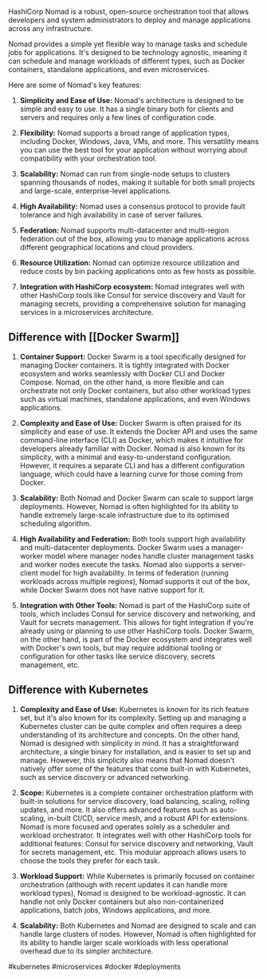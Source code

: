 HashiCorp Nomad is a robust, open-source orchestration tool that allows developers and system administrators to deploy and manage applications across any infrastructure.

Nomad provides a simple yet flexible way to manage tasks and schedule jobs for applications. It's designed to be technology agnostic, meaning it can schedule and manage workloads of different types, such as Docker containers, standalone applications, and even microservices.

Here are some of Nomad's key features:

1.  **Simplicity and Ease of Use:** Nomad's architecture is designed to be simple and easy to use. It has a single binary both for clients and servers and requires only a few lines of configuration code.
    
2.  **Flexibility:** Nomad supports a broad range of application types, including Docker, Windows, Java, VMs, and more. This versatility means you can use the best tool for your application without worrying about compatibility with your orchestration tool.
    
3.  **Scalability:** Nomad can run from single-node setups to clusters spanning thousands of nodes, making it suitable for both small projects and large-scale, enterprise-level applications.
    
4.  **High Availability:** Nomad uses a consensus protocol to provide fault tolerance and high availability in case of server failures.
    
5.  **Federation:** Nomad supports multi-datacenter and multi-region federation out of the box, allowing you to manage applications across different geographical locations and cloud providers.
    
6.  **Resource Utilization:** Nomad can optimize resource utilization and reduce costs by bin packing applications onto as few hosts as possible.
    
7.  **Integration with HashiCorp ecosystem:** Nomad integrates well with other HashiCorp tools like Consul for service discovery and Vault for managing secrets, providing a comprehensive solution for managing services in a microservices architecture.

## Difference with [[Docker Swarm]]

1.  **Container Support:** Docker Swarm is a tool specifically designed for managing Docker containers. It is tightly integrated with Docker ecosystem and works seamlessly with Docker CLI and Docker Compose. Nomad, on the other hand, is more flexible and can orchestrate not only Docker containers, but also other workload types such as virtual machines, standalone applications, and even Windows applications.
    
2.  **Complexity and Ease of Use:** Docker Swarm is often praised for its simplicity and ease of use. It extends the Docker API and uses the same command-line interface (CLI) as Docker, which makes it intuitive for developers already familiar with Docker. Nomad is also known for its simplicity, with a minimal and easy-to-understand configuration. However, it requires a separate CLI and has a different configuration language, which could have a learning curve for those coming from Docker.
    
3.  **Scalability:** Both Nomad and Docker Swarm can scale to support large deployments. However, Nomad is often highlighted for its ability to handle extremely large-scale infrastructure due to its optimised scheduling algorithm.
    
4.  **High Availability and Federation:** Both tools support high availability and multi-datacenter deployments. Docker Swarm uses a manager-worker model where manager nodes handle cluster management tasks and worker nodes execute the tasks. Nomad also supports a server-client model for high availability. In terms of federation (running workloads across multiple regions), Nomad supports it out of the box, while Docker Swarm does not have native support for it.
    
5.  **Integration with Other Tools:** Nomad is part of the HashiCorp suite of tools, which includes Consul for service discovery and networking, and Vault for secrets management. This allows for tight integration if you're already using or planning to use other HashiCorp tools. Docker Swarm, on the other hand, is part of the Docker ecosystem and integrates well with Docker's own tools, but may require additional tooling or configuration for other tasks like service discovery, secrets management, etc.


## Difference with Kubernetes

1.  **Complexity and Ease of Use:** Kubernetes is known for its rich feature set, but it's also known for its complexity. Setting up and managing a Kubernetes cluster can be quite complex and often requires a deep understanding of its architecture and concepts. On the other hand, Nomad is designed with simplicity in mind. It has a straightforward architecture, a single binary for installation, and is easier to set up and manage. However, this simplicity also means that Nomad doesn't natively offer some of the features that come built-in with Kubernetes, such as service discovery or advanced networking.
    
2.  **Scope:** Kubernetes is a complete container orchestration platform with built-in solutions for service discovery, load balancing, scaling, rolling updates, and more. It also offers advanced features such as auto-scaling, in-built CI/CD, service mesh, and a robust API for extensions. Nomad is more focused and operates solely as a scheduler and workload orchestrator. It integrates well with other HashiCorp tools for additional features: Consul for service discovery and networking, Vault for secrets management, etc. This modular approach allows users to choose the tools they prefer for each task.
    
3.  **Workload Support:** While Kubernetes is primarily focused on container orchestration (although with recent updates it can handle more workload types), Nomad is designed to be workload-agnostic. It can handle not only Docker containers but also non-containerized applications, batch jobs, Windows applications, and more.
    
4.  **Scalability:** Both Kubernetes and Nomad are designed to scale and can handle large clusters of nodes. However, Nomad is often highlighted for its ability to handle larger scale workloads with less operational overhead due to its simpler architecture.

<!-- Keywords -->
#kubernetes #microservices #docker #deployments
<!-- /Keywords -->
